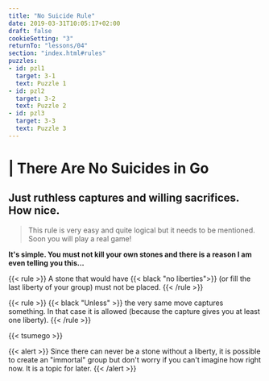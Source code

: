 ```yaml
---
title: "No Suicide Rule"
date: 2019-03-31T10:05:17+02:00
draft: false
cookieSetting: "3"
returnTo: "lessons/04"
section: "index.html#rules"
puzzles:
- id: pzl1
  target: 3-1
  text: Puzzle 1
- id: pzl2
  target: 3-2
  text: Puzzle 2
- id: pzl3
  target: 3-3
  text: Puzzle 3
---
```


# | There Are No Suicides in Go
## Just ruthless captures and willing sacrifices. How nice.

> This rule is very easy and quite logical but it needs to be mentioned. Soon you will play a real game!

**It's simple. You must not kill your own stones and there is a reason I am even telling you this...**

{{< rule >}}
    A stone that would have {{< black "no liberties">}} (or fill the last liberty of your group) must not be placed.
{{< /rule >}}

{{< rule >}}
    {{< black "Unless" >}} the very same move captures something. In that case it is allowed (because the capture gives you at least one liberty).
{{< /rule >}}

{{< tsumego >}}

{{< alert >}}
    Since there can never be a stone without a liberty, it is possible to create an "immortal" group but don't worry if you can't imagine how right now. It is a topic for later.
{{< /alert >}}